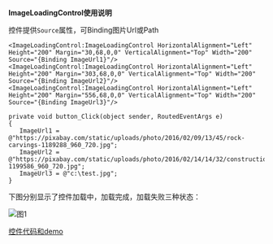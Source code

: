 **ImageLoadingControl使用说明**

控件提供`Source`属性，可Binding图片Url或Path

	<ImageLoadingControl:ImageLoadingControl HorizontalAlignment="Left" Height="200" Margin="30,68,0,0" VerticalAlignment="Top" Width="200"  Source="{Binding ImageUrl1}"/>
	<ImageLoadingControl:ImageLoadingControl HorizontalAlignment="Left" Height="200" Margin="303,68,0,0" VerticalAlignment="Top" Width="200" Source="{Binding ImageUrl2}"/>
	<ImageLoadingControl:ImageLoadingControl HorizontalAlignment="Left" Height="200" Margin="556,68,0,0" VerticalAlignment="Top" Width="200" Source="{Binding ImageUrl3}"/>

	private void button_Click(object sender, RoutedEventArgs e)
    {
       ImageUrl1 = @"https://pixabay.com/static/uploads/photo/2016/02/09/13/45/rock-carvings-1189288_960_720.jpg";
       ImageUrl2 = @"https://pixabay.com/static/uploads/photo/2016/02/14/14/32/construction-1199586_960_720.jpg";
       ImageUrl3 = @"c:\test.jpg";
    }


下图分别显示了控件加载中，加载完成，加载失败三种状态：

<img source='https://github.com/sonicrang/ImageLoadingControl/blob/master/imagecontrol.png' alt='图1' />

[控件代码和demo](https://github.com/sonicrang/ImageLoadingControl)
